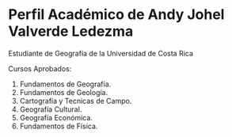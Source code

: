 # Perfil Académico de Andy Johel Valverde Ledezma

Estudiante de Geografía de la Universidad de Costa Rica

Cursos Aprobados: 
1. Fundamentos de Geografía.
2. Fundamentos de Geología.
3. Cartografía y Tecnicas de Campo.
4. Geografía Cultural.
5. Geografía Económica.
6. Fundamentos de Física.
